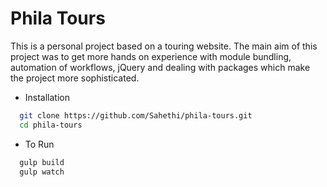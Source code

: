 # Phila Tours

This is a personal project based on a touring website.
The main aim of this project was to get more hands on experience with module bundling, automation of workflows, jQuery and dealing with packages which make the project more sophisticated. 

- Installation

```bash
  git clone https://github.com/Sahethi/phila-tours.git
  cd phila-tours
 ```
 
- To Run

```bash
  gulp build
  gulp watch 
 ```
